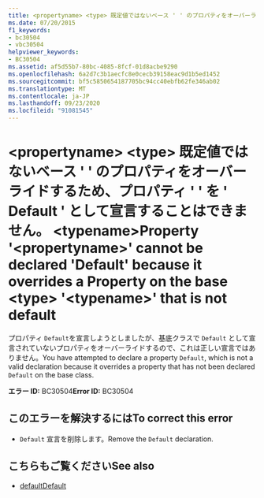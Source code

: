 ```yaml
---
title: <propertyname> <type> 既定値ではないベース ' ' のプロパティをオーバーライドするため、プロパティ ' ' を ' Default ' として宣言することはできません。 <typename>
ms.date: 07/20/2015
f1_keywords:
- bc30504
- vbc30504
helpviewer_keywords:
- BC30504
ms.assetid: af5d55b7-80bc-4085-8fcf-01d8acbe9290
ms.openlocfilehash: 6a2d7c3b1aecfc8e0cecb39158eac9d1b5ed1452
ms.sourcegitcommit: bf5c5850654187705bc94cc40ebfb62fe346ab02
ms.translationtype: MT
ms.contentlocale: ja-JP
ms.lasthandoff: 09/23/2020
ms.locfileid: "91081545"
---
```

# <a name="property-propertyname-cannot-be-declared-default-because-it-overrides-a-property-on-the-base-type-typename-that-is-not-default"></a><span data-ttu-id="2b2ea-102">\<propertyname> \<type> 既定値ではないベース ' ' のプロパティをオーバーライドするため、プロパティ ' ' を ' Default ' として宣言することはできません。 \<typename></span><span class="sxs-lookup"><span data-stu-id="2b2ea-102">Property '\<propertyname>' cannot be declared 'Default' because it overrides a Property on the base \<type> '\<typename>' that is not default</span></span>

<span data-ttu-id="2b2ea-103">プロパティ `Default`を宣言しようとしましたが、基底クラスで `Default` として宣言されていないプロパティをオーバーライドするので、これは正しい宣言ではありません。</span><span class="sxs-lookup"><span data-stu-id="2b2ea-103">You have attempted to declare a property `Default`, which is not a valid declaration because it overrides a property that has not been declared `Default` on the base class.</span></span>  
  
 <span data-ttu-id="2b2ea-104">**エラー ID:** BC30504</span><span class="sxs-lookup"><span data-stu-id="2b2ea-104">**Error ID:** BC30504</span></span>  
  
## <a name="to-correct-this-error"></a><span data-ttu-id="2b2ea-105">このエラーを解決するには</span><span class="sxs-lookup"><span data-stu-id="2b2ea-105">To correct this error</span></span>  
  
- <span data-ttu-id="2b2ea-106">`Default` 宣言を削除します。</span><span class="sxs-lookup"><span data-stu-id="2b2ea-106">Remove the `Default` declaration.</span></span>  
  
## <a name="see-also"></a><span data-ttu-id="2b2ea-107">こちらもご覧ください</span><span class="sxs-lookup"><span data-stu-id="2b2ea-107">See also</span></span>

- [<span data-ttu-id="2b2ea-108">default</span><span class="sxs-lookup"><span data-stu-id="2b2ea-108">Default</span></span>](../language-reference/modifiers/default.md)
